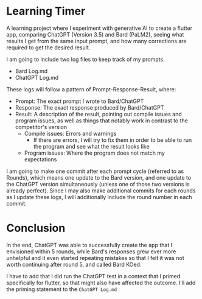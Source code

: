 # Learning Timer

A learning project where I experiment with generative AI to create a  flutter app, comparing ChatGPT (Version 3.5) and Bard (PaLM2), seeing what results I get from  the same input prompt, and how many corrections are required to get the desired result.

I am going to include two log files to keep track of my prompts.

* Bard Log.md
* ChatGPT Log.md

These logs will follow a pattern of Prompt-Response-Result, where:

* Prompt: The exact prompt I wrote to Bard/ChatGPT
* Response: The exact response produced by Bard/ChatGPT
* Result: A description of the result, pointing out compile issues and program issues, as well as things that notably work in contrast to the competitor's version
  * Compile issues: Errors and warnings
    * If there are errors, I will try to fix them in order to be able to run the program and see what the result looks like
  * Program issues: Where the program does not match my expectations

I am going to make one commit after each prompt cycle (referred to as Rounds), which means one update to the Bard version, and one update to the ChatGPT version simultaneously (unless one of those two versions is already perfect). Since I may also make additional commits for each rounds as I update these logs, I will additionally include the round number in each commit.

# Conclusion

In the end, ChatGPT was able to successfully create the app that I envisioned within 5 rounds, while Bard's responses grew ever more unhelpful and it even started repeating mistakes so that I felt it was not worth continuing after round 5, and called Bard KOed.

I have to add that I did run the ChatGPT test in a context that I primed specifically for flutter, so that might also have affected the outcome. I'll add the priming statement to the `ChatGPT Log.md`
